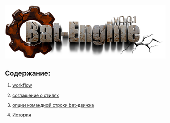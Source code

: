 ﻿
![logo](bat_engine25.png)


Содержание:
-----------

1) [workflow](000-bat-workflow.md)  
2) [соглашение о стилях](001-bat-notation.md)  
3) [опции командной строки bat-движка](002-bat-commands.md)  

4) [История](history.md)  


